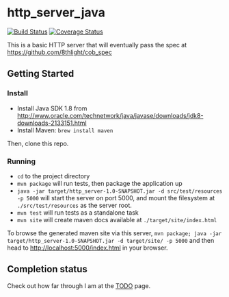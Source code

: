 # http_server_java

[![Build Status](https://travis-ci.org/rickerbh/http_server_java.svg?branch=master)](https://travis-ci.org/rickerbh/http_server_java) [![Coverage Status](https://coveralls.io/repos/github/rickerbh/http_server_java/badge.svg?branch=master)](https://coveralls.io/github/rickerbh/http_server_java?branch=master)

This is a basic HTTP server that will eventually pass the spec at https://github.com/8thlight/cob_spec

## Getting Started

### Install

- Install Java SDK 1.8 from http://www.oracle.com/technetwork/java/javase/downloads/jdk8-downloads-2133151.html
- Install Maven: `brew install maven`

Then, clone this repo.

### Running

- `cd` to the project directory
- `mvn package` will run tests, then package the application up
- `java -jar target/http_server-1.0-SNAPSHOT.jar -d src/test/resources -p 5000` will start the server on port 5000, and mount the filesystem at `./src/test/resources` as the server root.
- `mvn test` will run tests as a standalone task
- `mvn site` will create maven docs available at `./target/site/index.html`

To browse the generated maven site via this server, `mvn package; java -jar target/http_server-1.0-SNAPSHOT.jar -d target/site/ -p 5000` and then head to [http://localhost:5000/index.html](http://localhost:5000/index.html) in your browser.

## Completion status

Check out how far through I am at the [TODO](https://github.com/rickerbh/http_server_java/blob/master/TODO.md) page.

